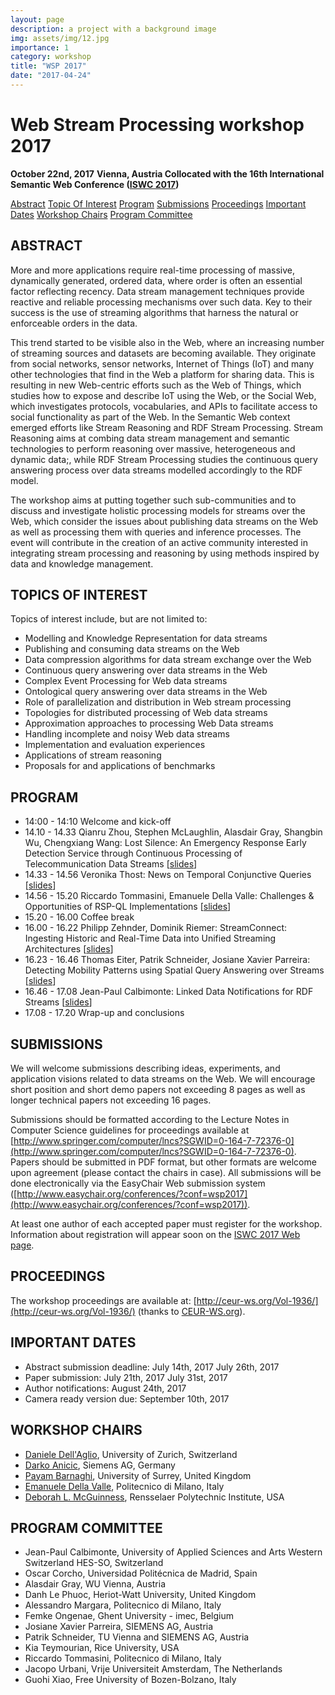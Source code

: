 ```yaml
---
layout: page
description: a project with a background image
img: assets/img/12.jpg
importance: 1
category: workshop
title: "WSP 2017"
date: "2017-04-24"
---
```


# Web Stream Processing workshop 2017

**October 22nd, 2017** **Vienna, Austria Collocated with the 16th International Semantic Web Conference ([ISWC 2017](http://iswc2017.semanticweb.org/))**

[Abstract](#abstract) [Topic Of Interest](#topics) [Program](#program) [Submissions](#SUBMISSIONS) [Proceedings](#PROCEEDINGS) [Important Dates](#IMPORTANT%20DATES) [Workshop Chairs](#WORKSHOP%20CHAIRS) [Program Committee](#PC)

## ABSTRACT

More and more applications require real-time processing of massive, dynamically generated, ordered data, where order is often an essential factor reflecting recency. Data stream management techniques provide reactive and reliable processing mechanisms over such data. Key to their success is the use of streaming algorithms that harness the natural or enforceable orders in the data.

This trend started to be visible also in the Web, where an increasing number of streaming sources and datasets are becoming available. They originate from social networks, sensor networks, Internet of Things (IoT) and many other technologies that find in the Web a platform for sharing data. This is resulting in new Web-centric efforts such as the Web of Things, which studies how to expose and describe IoT using the Web, or the Social Web, which investigates protocols, vocabularies, and APIs to facilitate access to social functionality as part of the Web. In the Semantic Web context emerged efforts like Stream Reasoning and RDF Stream Processing. Stream Reasoning aims at combing data stream management and semantic technologies to perform reasoning over massive, heterogeneous and dynamic data;, while RDF Stream Processing studies the continuous query answering process over data streams modelled accordingly to the RDF model.

The workshop aims at putting together such sub-communities and to discuss and investigate holistic processing models for streams over the Web, which consider the issues about publishing data streams on the Web as well as processing them with queries and inference processes. The event will contribute in the creation of an active community interested in integrating stream processing and reasoning by using methods inspired by data and knowledge management.

## TOPICS OF INTEREST

Topics of interest include, but are not limited to:

- Modelling and Knowledge Representation for data streams
- Publishing and consuming data streams on the Web
- Data compression algorithms for data stream exchange over the Web
- Continuous query answering over data streams in the Web
- Complex Event Processing for Web data streams
- Ontological query answering over data streams in the Web
- Role of parallelization and distribution in Web stream processing
- Topologies for distributed processing of Web data streams
- Approximation approaches to processing Web Data streams
- Handling incomplete and noisy Web data streams
- Implementation and evaluation experiences
- Applications of stream reasoning
- Proposals for and applications of benchmarks

## PROGRAM

- 14:00 - 14:10 Welcome and kick-off
- 14.10 - 14.33 Qianru Zhou, Stephen McLaughlin, Alasdair Gray, Shangbin Wu, Chengxiang Wang: Lost Silence: An Emergency Response Early Detection Service through Continuous Processing of Telecommunication Data Streams \[[slides](../slides/2017/10/wsp2017-01.pdf)\]
- 14.33 - 14.56 Veronika Thost: News on Temporal Conjunctive Queries \[[slides](../slides/2017/10/wsp2017-02.pdf)\]
- 14.56 - 15.20 Riccardo Tommasini, Emanuele Della Valle: Challenges & Opportunities of RSP-QL Implementations \[[slides](../slides/2017/10/wsp2017-03.pdf)\]
- 15.20 - 16.00 Coffee break
- 16.00 - 16.22 Philipp Zehnder, Dominik Riemer: StreamConnect: Ingesting Historic and Real-Time Data into Unified Streaming Architectures \[[slides](../slides/2017/10/wsp2017-04.pdf)\]
- 16.23 - 16.46 Thomas Eiter, Patrik Schneider, Josiane Xavier Parreira: Detecting Mobility Patterns using Spatial Query Answering over Streams \[[slides](../slides/2017/10/wsp2017-05.pdf)\]
- 16.46 - 17.08 Jean-Paul Calbimonte: Linked Data Notifications for RDF Streams \[[slides](../slides/2017/10/wsp2017-06.pdf)\]
- 17.08 - 17.20 Wrap-up and conclusions

## SUBMISSIONS

We will welcome submissions describing ideas, experiments, and application visions related to data streams on the Web. We will encourage short position and short demo papers not exceeding 8 pages as well as longer technical papers not exceeding 16 pages.

Submissions should be formatted according to the Lecture Notes in Computer Science guidelines for proceedings available at [http://www.springer.com/computer/lncs?SGWID=0-164-7-72376-0](http://www.springer.com/computer/lncs?SGWID=0-164-7-72376-0). Papers should be submitted in PDF format, but other formats are welcome upon agreement (please contact the chairs in case). All submissions will be done electronically via the EasyChair Web submission system ([http://www.easychair.org/conferences/?conf=wsp2017](http://www.easychair.org/conferences/?conf=wsp2017)).

At least one author of each accepted paper must register for the workshop. Information about registration will appear soon on the [ISWC 2017 Web page](http://iswc2017.semanticweb.org/).

## PROCEEDINGS

The workshop proceedings are available at: [http://ceur-ws.org/Vol-1936/](http://ceur-ws.org/Vol-1936/) (thanks to [CEUR-WS.org](http://ceur-ws.org/)).

## IMPORTANT DATES

- Abstract submission deadline: July 14th, 2017 July 26th, 2017
- Paper submission: July 21th, 2017 July 31st, 2017
- Author notifications: August 24th, 2017
- Camera ready version due: September 10th, 2017

## WORKSHOP CHAIRS

- [Daniele Dell'Aglio](http://www.dellaglio.org/), University of Zurich, Switzerland
- [Darko Anicic](https://sites.google.com/site/darkoanicic/), Siemens AG, Germany
- [Payam Barnaghi](http://personal.ee.surrey.ac.uk/Personal/P.Barnaghi/), University of Surrey, United Kingdom
- [Emanuele Della Valle](http://emanueledellavalle.org), Politecnico di Milano, Italy
- [Deborah L. McGuinness](https://tw.rpi.edu/web/person/Deborah_L_McGuinness), Rensselaer Polytechnic Institute, USA

## PROGRAM COMMITTEE

- Jean-Paul Calbimonte, University of Applied Sciences and Arts Western Switzerland HES-SO, Switzerland
- Oscar Corcho, Universidad Politécnica de Madrid, Spain
- Alasdair Gray, WU Vienna, Austria
- Danh Le Phuoc, Heriot-Watt University, United Kingdom
- Alessandro Margara, Politecnico di Milano, Italy
- Femke Ongenae, Ghent University - imec, Belgium
- Josiane Xavier Parreira, SIEMENS AG, Austria
- Patrik Schneider, TU Vienna and SIEMENS AG, Austria
- Kia Teymourian, Rice University, USA
- Riccardo Tommasini, Politecnico di Milano, Italy
- Jacopo Urbani, Vrije Universiteit Amsterdam, The Netherlands
- Guohi Xiao, Free University of Bozen-Bolzano, Italy
